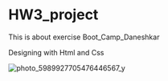 # HW3_project

This is about exercise Boot_Camp_Daneshkar 

Designing with Html and Css

![photo_5989927705476446567_y](https://user-images.githubusercontent.com/66774651/185684742-58dbf8d2-84c3-476f-8f91-a7fd27ef914d.jpeg)
